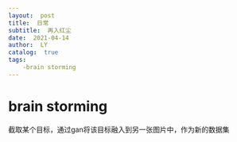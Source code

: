 ```yaml
---
layout:  post
title:  日常
subtitle:  再入红尘
date:  2021-04-14
author:  LY
catalog:  true
tags:
	-brain storming
---
```




# brain storming

截取某个目标，通过gan将该目标融入到另一张图片中，作为新的数据集